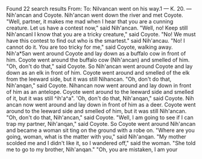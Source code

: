 
Found 22 search results
From:
To:
Nilvancan went on his way.1 — K. 20. — Nih'ancan and Coyote. Nih'ancan went down the river and met Coyote. "Well, partner, it makes me mad when I hear that you are a cunning creature. Let us have a contest now," said Nih'ancan. "Well, no! Keep still Nih'ancanl I know that you are a tricky creature," said Coyote. "No! We must have this contest to find out who is the smartest." said Nih'ancau. "No! I cannot do it. You are too tricky for me," said Coyote, walking away. Nih'a*5an went around Coyote and lay down as a buffalo cow in front of him. Coyote went around the buffalo cow (Nih'ancan) and smelled of him. "Oh, don't do that," said Coyote. So Nih'ancan went around Coyote and lay down as an elk in front of him. Coyote went around and smelled of the elk from the leeward side, but it was still Nihancan. "Oh, don't do that, Nih'anqan," said Coyote. Nihancan now went around and lay down in front of him as an antelope. Coyote went around to the leeward side and smelled of it, but it was still ^ih'a^a". 'Oh, don't do that, Nih'anqan," said Coyote. Nih ancan now went around and lay down in front of him as a deer. Coyote went around to the leeward side and smelled of him, but it was still Nih'ancan. "Oh, don't do that, Nih'ancan," said Coyote. "Well, I am going to see if I can trap my partner, Nih'anqan," said Coyote. So Coyote went around Nih'ancan and became a woman sit ting on the ground with a robe on. "Where are you going, woman, what is the matter with you," said Nih'anqan. "My mother scolded me and I didn't like it, so I wandered off," said the woman. "She told me to go to my brother, Nih'anqan." "Oh, you are mistaken, I am your 
